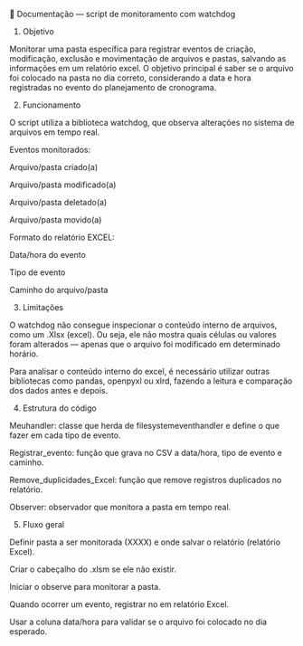 📄 Documentação — script de monitoramento com watchdog 

1. Objetivo 

Monitorar uma pasta específica para registrar eventos de criação, modificação, exclusão e movimentação de arquivos e pastas, salvando as informações em um relatório excel. 
O objetivo principal é saber se o arquivo foi colocado na pasta no dia correto, considerando a data e hora registradas no evento do planejamento de cronograma. 

2. Funcionamento 

O script utiliza a biblioteca watchdog, que observa alterações no sistema de arquivos em tempo real. 

Eventos monitorados: 

Arquivo/pasta criado(a) 

Arquivo/pasta modificado(a) 

Arquivo/pasta deletado(a) 

Arquivo/pasta movido(a) 

 

Formato do relatório EXCEL: 

Data/hora do evento 

Tipo de evento 

Caminho do arquivo/pasta 

3. Limitações 

O watchdog não consegue inspecionar o conteúdo interno de arquivos, como um .Xlsx (excel). 
 Ou seja, ele não mostra quais células ou valores foram alterados — apenas que o arquivo foi modificado em determinado horário. 

Para analisar o conteúdo interno do excel, é necessário utilizar outras bibliotecas como pandas, openpyxl ou xlrd, fazendo a leitura e comparação dos dados antes e depois. 

 

4. Estrutura do código 

Meuhandler: classe que herda de filesystemeventhandler e define o que fazer em cada tipo de evento. 

Registrar_evento: função que grava no CSV a data/hora, tipo de evento e caminho. 

Remove_duplicidades_Excel: função que remove registros duplicados no relatório. 

Observer: observador que monitora a pasta em tempo real. 

 

5. Fluxo geral 

Definir pasta a ser monitorada (XXXX) e onde salvar o relatório (relatório Excel). 

Criar o cabeçalho do .xlsm se ele não existir. 

Iniciar o observe para monitorar a pasta. 

Quando ocorrer um evento, registrar no em relatório Excel. 

Usar a coluna data/hora para validar se o arquivo foi colocado no dia esperado. 
